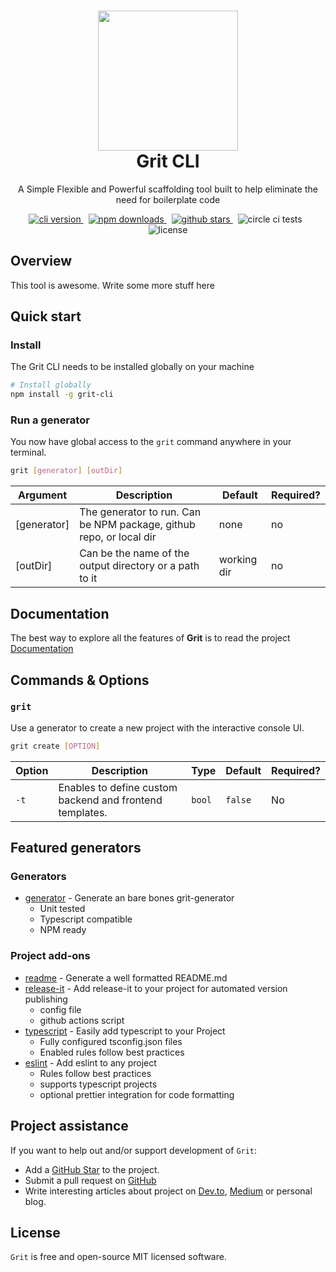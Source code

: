 <h1 align="center">

<img src="https://i0.wp.com/www.primefaces.org/wp-content/uploads/2017/09/feature-react.png?ssl=1" width="224px"/>

</br>
Grit CLI
</h1>
<p align="center">A Simple Flexible and Powerful scaffolding tool built to help eliminate the need for boilerplate code

<p align="center">
<a href="https://github.com/TimCrooker/Grit/releases" target="_blank">
<img src="https://img.shields.io/github/package-json/v/TimCrooker/Grit?style=for-the-badge" alt="cli version" />
</a>
&nbsp;
<a href="https://www.npmjs.com/package/grit-cli" target="_blank">
<img src="https://img.shields.io/npm/dw/grit-cli?style=for-the-badge" alt="npm downloads" />
</a>
&nbsp;
<a href="https://www.npmjs.com/package/grit-cli" target="_blank">
<img src="https://img.shields.io/github/stars/TimCrooker/grit?style=for-the-badge" alt="github stars" />
</a>
&nbsp;
<img src="https://img.shields.io/circleci/build/github/TimCrooker/Grit/master?color=green&style=for-the-badge" alt="circle ci tests" />
&nbsp;
<img src="https://img.shields.io/npm/l/grit-cli?style=for-the-badge" alt="license" />
</h1>

## Overview

This tool is awesome. Write some more stuff here

## Quick start

### Install

The Grit CLI needs to be installed globally on your machine

```bash
# Install globally 
npm install -g grit-cli
```

### Run a generator

You now have global access to the `grit` command anywhere in your terminal.

```bash
grit [generator] [outDir]
```

| Argument    | Description                                                         | Default     | Required? |
| ----------- | ------------------------------------------------------------------- | ----------- | --------- |
| [generator] | The generator to run. Can be NPM package, github repo, or local dir | none        | no        |
| [outDir]    | Can be the name of the output directory or a path to it             | working dir | no        |

## Documentation

The best way to explore all the features of **Grit** is to read the project [Documentation](https://timcrooker.github.io/Grit/)

## Commands & Options

### `grit`

Use a generator to create a new project with the interactive console UI.

```bash
grit create [OPTION]
```

| Option | Description                                              | Type   | Default | Required? |
| ------ | -------------------------------------------------------- | ------ | ------- | --------- |
| `-t`   | Enables to define custom backend and frontend templates. | `bool` | `false` | No        |

## Featured generators

### Generators

- [generator](https://github.com/TimCrooker/grit-generator) - Generate an bare bones grit-generator
  - Unit tested
  - Typescript compatible
  - NPM ready

### Project add-ons

- [readme](https://github.com/TimCrooker/grit-readme) - Generate a well formatted README.md
- [release-it](https://github.com/TimCrooker/grit-release-it) - Add release-it to your project for automated version publishing
  - config file
  - github actions script
- [typescript](https://github.com/TimCrooker/grit-typescript) - Easily add typescript to your Project
  - Fully configured tsconfig.json files
  - Enabled rules follow best practices
- [eslint](https://github.com/TimCrooker/grit-eslint) - Add eslint to any project
  - Rules follow best practices
  - supports typescript projects
  - optional prettier integration for code formatting

## Project assistance

If you want to help out and/or support development of `Grit`:

- Add a [GitHub Star](https://github.com/TimCrooker/Grit) to the project.
- Submit a pull request on [GitHub](https://github.com/TimCrooker/Grit/pulls)
- Write interesting articles about project on [Dev.to](https://dev.to/), [Medium](https://medium.com/) or personal blog.

## License

`Grit` is free and open-source MIT licensed software.
